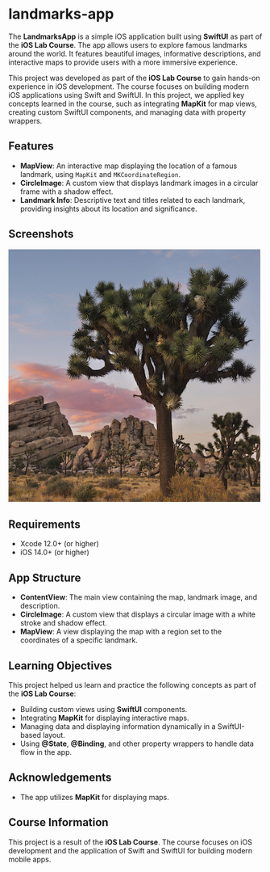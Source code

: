 # landmarks-app

The **LandmarksApp** is a simple iOS application built using **SwiftUI** as part of the **iOS Lab Course**. The app allows users to explore famous landmarks around the world. It features beautiful images, informative descriptions, and interactive maps to provide users with a more immersive experience.

This project was developed as part of the **iOS Lab Course** to gain hands-on experience in iOS development. The course focuses on building modern iOS applications using Swift and SwiftUI. In this project, we applied key concepts learned in the course, such as integrating **MapKit** for map views, creating custom SwiftUI components, and managing data with property wrappers.

## Features
- **MapView**: An interactive map displaying the location of a famous landmark, using `MapKit` and `MKCoordinateRegion`.
- **CircleImage**: A custom view that displays landmark images in a circular frame with a shadow effect.
- **Landmark Info**: Descriptive text and titles related to each landmark, providing insights about its location and significance.

## Screenshots
![Landmark Screenshot](Landmarks/Landmarks/Assets.xcassets/turtlerock.imageset/turtlerock@2x.jpg)

## Requirements
- Xcode 12.0+ (or higher)
- iOS 14.0+ (or higher)

## App Structure
- **ContentView**: The main view containing the map, landmark image, and description.
- **CircleImage**: A custom view that displays a circular image with a white stroke and shadow effect.
- **MapView**: A view displaying the map with a region set to the coordinates of a specific landmark.

## Learning Objectives
This project helped us learn and practice the following concepts as part of the **iOS Lab Course**:
- Building custom views using **SwiftUI** components.
- Integrating **MapKit** for displaying interactive maps.
- Managing data and displaying information dynamically in a SwiftUI-based layout.
- Using **@State**, **@Binding**, and other property wrappers to handle data flow in the app.

## Acknowledgements
- The app utilizes **MapKit** for displaying maps.

## Course Information
This project is a result of the **iOS Lab Course**. The course focuses on iOS development and the application of Swift and SwiftUI for building modern mobile apps.
